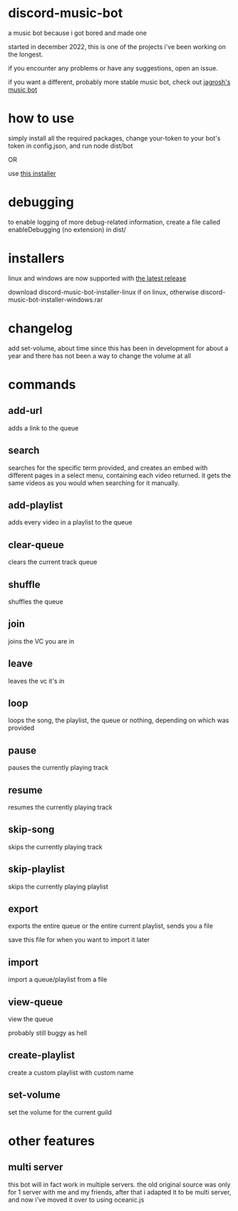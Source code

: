 # discord-music-bot
a music bot because i got bored and made one

started in december 2022, this is one of the projects i've been working on the longest.

if you encounter any problems or have any suggestions, open an issue.

if you want a different, probably more stable music bot, check out [jagrosh's music bot](https://github.com/jagrosh/MusicBot)

# how to use

simply install all the required packages, change your-token to your bot's token in config.json, and run node dist/bot

OR

use [this installer](https://github.com/fheahdythdr/discord-music-bot-setup/releases/tag/v1.2.0)

# debugging

to enable logging of more debug-related information, create a file called enableDebugging (no extension) in dist/

# installers

linux and windows are now supported with [the latest release](https://github.com/tairasoul/discord-music-bot-setup/releases/tag/v1.2.0)

download discord-music-bot-installer-linux if on linux, otherwise discord-music-bot-installer-windows.rar

# changelog

add set-volume, about time since this has been in development for about a year and there has not been a way to change the volume at all

# commands

## add-url

adds a link to the queue

## search

searches for the specific term provided, and creates an embed with different pages in a select menu, containing each video returned. it gets the same videos as you would when searching for it manually.

## add-playlist

adds every video in a playlist to the queue

## clear-queue

clears the current track queue

## shuffle

shuffles the queue

## join

joins the VC you are in

## leave

leaves the vc it's in

## loop

loops the song, the playlist, the queue or nothing, depending on which was provided

## pause

pauses the currently playing track

## resume

resumes the currently playing track

## skip-song

skips the currently playing track

## skip-playlist

skips the currently playing playlist

## export

exports the entire queue or the entire current playlist, sends you a file

save this file for when you want to import it later

## import

import a queue/playlist from a file

## view-queue

view the queue

probably still buggy as hell

## create-playlist

create a custom playlist with custom name

## set-volume

set the volume for the current guild

# other features

## multi server

this bot will in fact work in multiple servers. the old original source was only for 1 server with me and my friends, after that i adapted it to be multi server, and now i've moved it over to using oceanic.js
